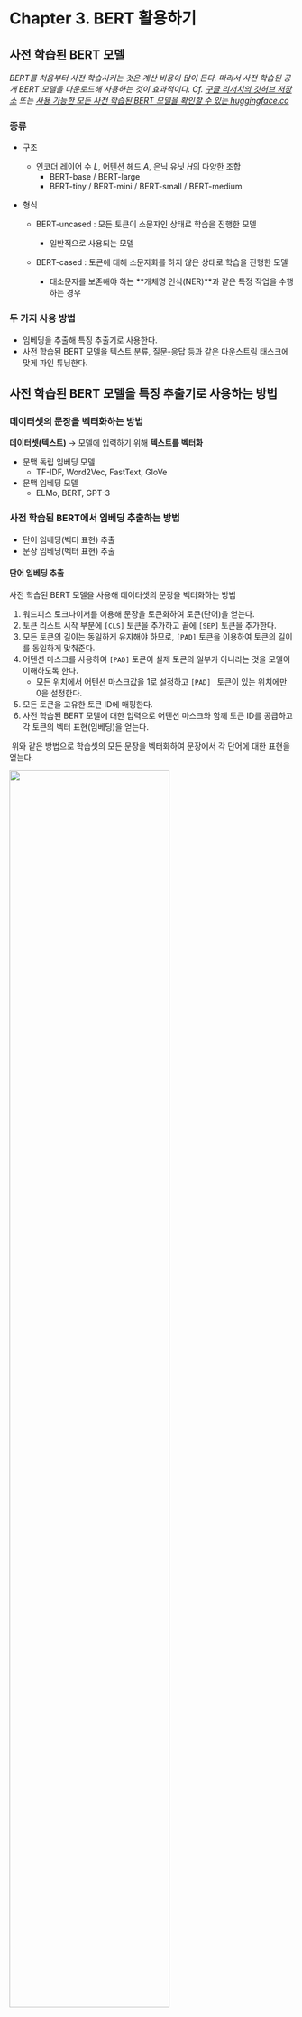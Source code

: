 # Chapter 3. BERT 활용하기

## 사전 학습된 BERT 모델

*BERT를 처음부터 사전 학습시키는 것은 계산 비용이 많이 든다. 따라서 사전 학습된 공개 BERT 모델을 다운로드해 사용하는 것이 효과적이다.*
*Cf. [구글 리서치의 깃허브 저장소](https://github.com/google-research/bert) 또는 [사용 가능한 모든 사전 학습된 BERT 모델을 확인할 수 있는 huggingface.co](https://huggingface.co/models?sort=downloads&search=bert)*

### 종류

- 구조
  - 인코더 레이어 수 *L*, 어텐션 헤드 *A*, 은닉 유닛 *H*의 다양한 조합
    - BERT-base / BERT-large
    - BERT-tiny / BERT-mini / BERT-small / BERT-medium

- 형식

  - BERT-uncased : 모든 토큰이 소문자인 상태로 학습을 진행한 모델
    - 일반적으로 사용되는 모델

  - BERT-cased : 토큰에 대해 소문자화를 하지 않은 상태로 학습을 진행한 모델
    - 대소문자를 보존해야 하는 **개체명 인식(NER)**과 같은 특정 작업을 수행하는 경우


### 두 가지 사용 방법

- 임베딩을 추출해 특징 추출기로 사용한다.
- 사전 학습된 BERT 모델을 텍스트 분류, 질문-응답 등과 같은 다운스트림 태스크에 맞게 파인 튜닝한다.

## 사전 학습된 BERT 모델을 특징 추출기로 사용하는 방법

### 데이터셋의 문장을 벡터화하는 방법

**데이터셋(텍스트)** → 모델에 입력하기 위해 **텍스트를 벡터화**

- 문맥 독립 임베딩 모델
  - TF-IDF, Word2Vec, FastText, GloVe
- 문맥 임베딩 모델
  - ELMo, BERT, GPT-3

### 사전 학습된 BERT에서 임베딩 추출하는 방법

- 단어 임베딩(벡터 표현) 추출
- 문장 임베딩(벡터 표현) 추출

#### 단어 임베딩 추출

사전 학습된 BERT 모델을 사용해 데이터셋의 문장을 벡터화하는 방법

1. 워드피스 토크나이저를 이용해 문장을 토큰화하여 토큰(단어)을 얻는다.
2. 토큰 리스트 시작 부분에 `[CLS]` 토큰을 추가하고 끝에 `[SEP]` 토큰을 추가한다.
3. 모든 토큰의 길이는 동일하게 유지해야 하므로, `[PAD]` 토큰을 이용하여 토큰의 길이를 동일하게 맞춰준다.
4. 어텐션 마스크를 사용하여 `[PAD]` 토큰이 실제 토큰의 일부가 아니라는 것을 모델이 이해하도록 한다.
   - 모든 위치에서 어텐션 마스크값을 1로 설정하고 `[PAD] ` 토큰이 있는 위치에만 0을 설정한다.
5. 모든 토큰을 고유한 토큰 ID에 매핑한다.
6. 사전 학습된 BERT 모델에 대한 입력으로 어텐션 마스크와 함께 토큰 ID를 공급하고 각 토큰의 벡터 표현(임베딩)을 얻는다.

​	위와 같은 방법으로 학습셋의 모든 문장을 벡터화하여 문장에서 각 단어에 대한 표현을 얻는다.

<img src="https://miro.medium.com/max/1400/1*7TdPa1j3HenGRMNSzlIheg.png" width="75%" /> 

*출처 [Understanding the Bert Model](https://medium.com/analytics-vidhya/understanding-the-bert-model-a04e1c7933a9)*

#### 문장 임베딩 추출

`[CLS]` 토큰의 표현은 전제 문장의 집계 표현을 보유하게 되므로, **문장의 표현**은 `[CLS]` 토큰에 해당하는 `R_[CLS]` 표현 벡터가 된다.

- `[CLS]` 토큰의 표현을 문장 표현으로 사용하는 것이 항상 좋은 생각은 아니다. 문장의 표현을 얻는 효율적인 방법은 모든 토큰의 표현을 평균화하거나 풀링하는 것이다. _Cf. 4장_ 

- 매우 유사한 방식으로 학습셋에 있는 모든 문장의 벡터 표현을 계산하여 모든 문장의 문장 표현을 얻은 후에는 해당 표현을 입력으로 제공하고 분류기로 학습해 감정 분석 작업을 수행할 수 있다.

### Hugging Face Transformer

Hugging Face의 오픈 소스 라이브러리 `transformers`와 사전 학습된 BERT 모델을 사용해, 문장에 있는 모든 단어의 문맥화된 단어 임베딩 생성하기

- Hugging Face : 자연어 기술의 민주화를 추구하는 조직
- `transformers` : 파이토치 및 텐서플로와 모두 호환, NLP 및 NLU 태스크에 강력, 100개 이상의 언어로 사전 학습된 수천 개의 모델 포함

#### BERT의 최상위 인코더 계층인 12번째 인코더에서만 임베딩을 얻는 방법

- 💻 [최종 인코더 계층에서만 임베딩을 추출하는 실습 코드](../../codes/3-2_generating_BERT_embedding.ipynb) *Cf. Google Colab / Python 3.x*

- 코드 흐름

  1. 설치 및 다운로드
     -  `transformers` 설치
     - 사전 학습된 BERT *model* 다운로드
     - 위 모델을 사전 학습시키는 데 사용된 *tokenizer* 다운로드 

  2. 입력 전처리

     - *tokenizer*를 이용해 문장 토큰화
     - *attention_mask* 생성
     - *token_ids*로 변환

  3. 임베딩 추출

     - *token_ids* 및 *attention_mask*를 *model*에 입력하고 임베딩 획득

     - *model*은 두 값으로 구성된 튜플 반환

       ```
       last_hidden_state, pooler_output = model(token_ids, attention_mask = attention_mask)
       ```

       `last_hidden_state` : 최종 인코더 계층(12번째 인코더)에서만 얻은 모든 토큰의 표현 벡터

        `pooler_output` : 최종 인코더 계층의 `[CLS]` 토큰 표현을 나타내며 선형 및 tanh 활성화 함수에 의해 계산

       📌 `last_hidden_state[0][0]` vs. `pooler_output`
       
       - https://github.com/huggingface/transformers/issues/7540
       
       *Cf. 책에서는 last_hidden_state를 hidden_rep로, pooler_output을 cls_head라고 기술했다.*

#### BERT의 모든 인코더 레이어에서 임베딩을 추출하는 방법

- 최종 인코더 레이어(마지막 계층의 은닉 상태)에서만 얻은 임베딩(표현 벡터) 사용 **vs.** 다른 인코더 레이어에서 얻은 임베딩 고려

  ➡︎ 모든 인코더 레이어(모든 은닉 상태)에서 얻은 임베딩도 고려하자!

|              속성              |      표기       | F1 스코어 |
| :----------------------------: | :-------------: | :-------: |
|             임베딩             |       h_0       |   91.0    |
|   마지막에서 두 번째 레이어    |      h_11       |   95.6    |
|         마지막 레이어          |      h_12       |   94.9    |
|   마지막 4개 레이어의 가중합   |   h_9 to h_12   |   95.9    |
| **마지막 4개 레이어의 연결값** | **h_9 to h_12** | **96.1**  |
|      12개 레이어의 가중합      |   h_1 to h_12   |   95.5    |

<div style="text-align:center">구글 BERT의 정석 그림 3-5 서로 다른 레이어의 임베딩 속성으로 도출한 F1 스코어<div>

- 💻 [모든 인코더 레이어에서 임베딩 추출하는 실습 코드](../../codes/3-3_extracting_embeddings_from_all_encoder_layers_of_BERT.ipynb) *Cf. Google Colab / Python 3.x*

- BERT의 최상위 인코더 계층인 12번째 인코더에서만 임베딩을 얻는 코드와 유사하고, 다른 점은 다음과 같다 :

  - 사전 학습된 BERT 모델을 다운로드 받을 때

     모든 인코더 레이어에서 임베딩을 얻기 위해,  `output_hidden_states = True` 로 설정한다.

  - 임베딩을 가져올 때

    모델은 hidden_state를 추가하여, 2개가 아닌 3개의 값이 있는 튜플을 반환한다.
    
    ```
    last_hidden_state, pooler_output, hidden_states = model(token_ids, attention_mask = attention_mask)
    ```
    
    `last_hidden_state` 와 `pooler_output` 의 값은 최상위 인코더 계층에서만 임베딩을 얻는 경우와 동일하고, `hidden_states`가 추가된다.
    
    `hidden_states` : 모든 인코더 계층에서 얻은 모든 토큰의 표현 포함
    
    - 입력 임베딩 레이어 *h_0*에서 *h_12*까지 모든 인코더 레이어의 표현을 포함하는 13개의 값을 포함하는 튜플
    
      *hidden_states[i]는 i번째 레이어 h_i에서 얻은 모든 토큰의 표현 벡터를 가진다. => hidden_states[12]==last_hidden_state*

## 정리

- 사전 학습된 BERT 모델을 다음 두 가지 방법으로 사용할 수 있다.

  - 임베딩을 추출해 특징 추출기로 사용한다. 

  - 사전 학습된 BERT 모델을 다운스트림 태스크에 맞게 파인 튜닝한다.

  _Cf. 이 문서에서는 임베딩을 추출하는 방법만 다뤘다._

- 사전 학습된 BERT에서 단어 및 문장 임베딩(표현)을 추출할 수 있다.

  - 단어의 벡터 표현
    - 최종 인코더는 문장에 있는 모든 토큰(단어)의 최종 표현 벡터(임베딩)을 반환한다.
  - 문장의 벡터 표현
    - `[CLS]` 토큰의 표현은 전체 문장의 집계 표현을 보유하게 된다. 

- 사전 학습된 BERT 모델에서 임베딩을 추출할 때 어떤 레이어에서 얻은 임베딩을 사용해야 할까?

  - 최종 인코더 레이어(마지막 계층의 은닉 상태)에서만 얻은 임베딩
  - 모든 인코더 레이어(모든 은닉 상태)에서 얻은 임베딩

- 실습 코드

  - 저자의 깃허브 저장소
    -  [3.03. Generating BERT embedding .ipynb](https://github.com/PacktPublishing/Getting-Started-with-Google-BERT/blob/main/Chapter03/3.03.%20Generating%20BERT%20embedding%20.ipynb)
    - [3.04. Extracting embeddings from all encoder layers of BERT.ipynb](https://github.com/PacktPublishing/Getting-Started-with-Google-BERT/blob/main/Chapter03/3.04.%20Extracting%20embeddings%20from%20all%20encoder%20layers%20of%20BERT.ipynb)

  - 버전 업데이트를 반영하고, 한글 설명을 추가한 코드 *Cf. Google Colab / Python 3.x*

    - [최종 인코더 계층에서만 임베딩 추출](../../codes/3-2_generating_BERT_embedding.ipynb)

    - [모든 인코더 레이어에서 임베딩 추출](../../codes/3-3_extracting_embeddings_from_all_encoder_layers_of_BERT.ipynb)

## 참고 자료

- 구글 BERT의 정석 [book](http://www.yes24.com/Product/Goods/104491152)